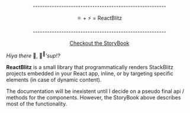 <p align="center">--------------------------------------------------------</p>
<p align="center">⚛️ + ⚡️ = ReactBlitz</p>
<p align="center">--------------------------------------------------------</p>
<p align="center"><a href="https://arthurianx.github.io/reactblitz"><bold>Checkout the StoryBook</bold></a></p>

_Hiya there_ 🤠, 👋<sup>👋</sup>_'sup!?_

**ReactBlitz** is a small library that programmatically renders StackBlitz projects embedded in your React app, inline, or by targeting specific elements (in case of dynamic content).

The documentation will be inexistent until I decide on a pseudo final api / methods for the components.
However, the StoryBook above describes most of the functionality.
